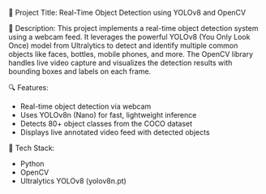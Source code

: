 📌 Project Title:
Real-Time Object Detection using YOLOv8 and OpenCV

📝 Description:
This project implements a real-time object detection system using a webcam feed. It leverages the powerful YOLOv8 (You Only Look Once) model from Ultralytics to detect and identify multiple common objects like faces, bottles, mobile phones, and more. The OpenCV library handles live video capture and visualizes the detection results with bounding boxes and labels on each frame.

🔍 Features:
- Real-time object detection via webcam
- Uses YOLOv8n (Nano) for fast, lightweight inference
- Detects 80+ object classes from the COCO dataset
- Displays live annotated video feed with detected objects

🧠 Tech Stack:
- Python
- OpenCV
- Ultralytics YOLOv8 (yolov8n.pt)


